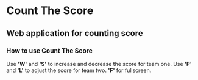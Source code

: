 # Count The Score
## Web application for counting score 

### How to use Count The Score
Use **'W'** and **'S'** to increase and decrease the score for team one.
Use **'P'** and **'L'** to adjust the score for team two.
**'F'** for fullscreen.
